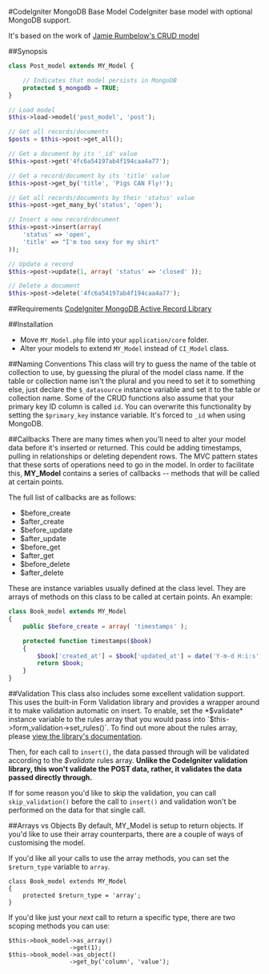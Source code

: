 #CodeIgniter MongoDB Base Model
CodeIgniter base model with optional MongoDB support.

It's based on the work of [Jamie Rumbelow's CRUD model](http://github.com/jamierumbelow/codeigniter-base-model)

##Synopsis

```php
class Post_model extends MY_Model {

    // Indicates that model persists in MongoDB
    protected $_mongodb = TRUE;
}

// Load model
$this->load->model('post_model', 'post');

// Get all records/documents
$posts = $this->post->get_all();

// Get a document by its '_id' value
$this->post->get('4fc6a54197ab4f194caa4a77');

// Get a record/document by its 'title' value
$this->post->get_by('title', 'Pigs CAN Fly!');

// Get all records/documents by their 'status' value
$this->post->get_many_by('status', 'open');

// Insert a new record/document
$this->post->insert(array(
    'status' => 'open',
    'title' => "I'm too sexy for my shirt"
));

// Update a record
$this->post->update(1, array( 'status' => 'closed' ));

// Delete a document
$this->post->delete('4fc6a54197ab4f194caa4a77');
```

##Requirements
[CodeIgniter MongoDB Active Record Library](https://github.com/alexbilbie/codeigniter-mongodb-library/tree/v2)

##Installation
* Move `MY_Model.php` file into your `application/core` folder.
* Alter your models to extend `MY_Model` instead of `CI_Model` class.

##Naming Conventions
This class will try to guess the name of the table ot collection to use, by guessing the plural of the model class name. If the table or collection name isn't the plural and you need to set it to something else, just declare the `$_datasource` instance variable and set it to the table or collection name. Some of the CRUD functions also assume that your primary key ID column is called `id`. You can overwrite this functionality by setting the `$primary_key` instance variable. It's forced to `_id` when using MongoDB.

##Callbacks
There are many times when you'll need to alter your model data before it's inserted or returned. This could be adding timestamps, pulling in relationships or deleting dependent rows. The MVC pattern states that these sorts of operations need to go in the model. In order to facilitate this, **MY_Model** contains a series of callbacks -- methods that will be called at certain points.

The full list of callbacks are as follows:

* $before_create
* $after_create
* $before_update
* $after_update
* $before_get
* $after_get
* $before_delete
* $after_delete

These are instance variables usually defined at the class level. They are arrays of methods on this class to be called at certain points. An example:

```php
class Book_model extends MY_Model
{
    public $before_create = array( 'timestamps' );

    protected function timestamps($book)
    {
        $book['created_at'] = $book['updated_at'] = date('Y-m-d H:i:s');
        return $book;
    }
}
```

##Validation
This class also includes some excellent validation support. This uses the built-in Form Validation library and provides a wrapper around it to make validation automatic on insert. To enable, set the *$validate* instance variable to the rules array that you would pass into `$this->form_validation->set_rules()`. To find out more about the rules array, please [view the library's documentation](http://codeigniter.com/user_guide/libraries/form_validation.html#validationrulesasarray).

Then, for each call to `insert()`, the data passed through will be validated according to the *$validate* rules array. **Unlike the CodeIgniter validation library, this won't validate the POST data, rather, it validates the data passed directly through.**

If for some reason you'd like to skip the validation, you can call `skip_validation()` before the call to `insert()` and validation won't be performed on the data for that single call.

##Arrays vs Objects
By default, MY_Model is setup to return objects. If you'd like to use their array counterparts, there are a couple of ways of customising the model.

If you'd like all your calls to use the array methods, you can set the `$return_type` variable to `array`.

    class Book_model extends MY_Model
    {
        protected $return_type = 'array';
    }

If you'd like just your _next_ call to return a specific type, there are two scoping methods you can use:

    $this->book_model->as_array()
                     ->get(1);
    $this->book_model->as_object()
                     ->get_by('column', 'value');